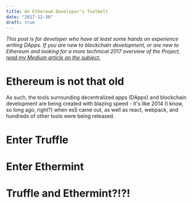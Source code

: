 ```yaml
---
title: An Ethereum Developer's Toolbelt
date: "2017-12-30"
draft: true
---
```


_This post is for developer who have at least some hands on experience writing DApps. If you are new to blockchain development, or are new to Ethereum and looking for a more technical 2017 overview of the Project, [read my Medium article on the subject.](https://medium.com/@frewin.christopher/the-ethereum-project-a-high-level-review-of-the-projects-progress-status-resources-tools-4e4f88050ffa)_

# Ethereum is not that old

As such, the tools surrounding decentralized apps (DApps) and blockchain development are being created with blazing speed - it's like 2014 (I know, so long ago, right?) when es5 came out, as well as react, webpack, and hundreds of other tools were being released.

# Enter Truffle



# Enter Ethermint

# Truffle and Ethermint?!?!
